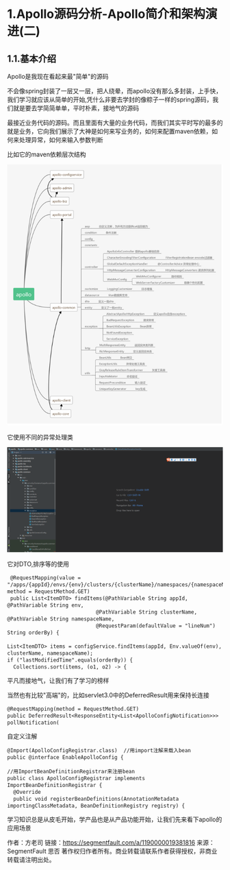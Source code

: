 # 1.Apollo源码分析-Apollo简介和架构演进(二)
## 1.1.基本介绍

Apollo是我现在看起来最"简单"的源码

不会像spring封装了一层又一层，把人绕晕，而apollo没有那么多封装，上手快，我们学习就应该从简单的开始,凭什么非要去学封的像粽子一样的spring源码，我们就是要去学简简单单，平时朴素，接地气的源码

最接近业务代码的源码。而且里面有大量的业务代码，而我们其实平时写的最多的就是业务，它向我们展示了大神是如何来写业务的，如何来配置maven依赖，如何来处理异常，如何来输入参数判断

比如它的maven依赖层次结构

![](/static/image/apollo123456.png)

它使用不同的异常处理类

![](/static/image/微信截图_20200711113149.png)

它对DTO,排序等的使用

```
 @RequestMapping(value = "/apps/{appId}/envs/{env}/clusters/{clusterName}/namespaces/{namespaceName}/items", method = RequestMethod.GET)
 public List<ItemDTO> findItems(@PathVariable String appId, @PathVariable String env,
                             @PathVariable String clusterName, @PathVariable String namespaceName,
                             @RequestParam(defaultValue = "lineNum") String orderBy) {

List<ItemDTO> items = configService.findItems(appId, Env.valueOf(env), clusterName, namespaceName);
if ("lastModifiedTime".equals(orderBy)) {
  Collections.sort(items, (o1, o2) -> {

```
平凡而接地气，让我们有了学习的榜样

当然也有比较"高端"的，比如servlet3.0中的DeferredResult用来保持长连接

```
@RequestMapping(method = RequestMethod.GET)
public DeferredResult<ResponseEntity<List<ApolloConfigNotification>>> pollNotification(

```

自定义注解


```
@Import(ApolloConfigRegistrar.class)  //用import注解来载入bean
public @interface EnableApolloConfig {

//用ImportBeanDefinitionRegistrar来注册bean
public class ApolloConfigRegistrar implements ImportBeanDefinitionRegistrar {
  @Override
  public void registerBeanDefinitions(AnnotationMetadata importingClassMetadata, BeanDefinitionRegistry registry) {

```

学习知识总是从皮毛开始，学产品也是从产品功能开始，让我们先来看下apollo的应用场景

作者：方老司
链接：https://segmentfault.com/a/1190000019381816
来源：SegmentFault 思否
著作权归作者所有。商业转载请联系作者获得授权，非商业转载请注明出处。












